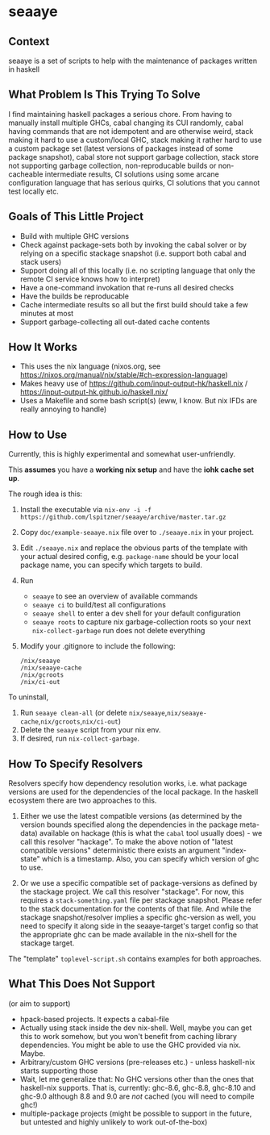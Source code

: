 # seaaye

## Context

seaaye is a set of scripts to help with the maintenance of packages written
in haskell

## What Problem Is This Trying To Solve

I find maintaining haskell packages a serious chore. From having to manually
install multiple GHCs, cabal changing its CUI randomly, cabal having commands
that are not idempotent and are otherwise weird, stack making it hard to use
a custom/local GHC, stack making it rather hard to use a custom package set
(latest versions of packages instead of some package snapshot), cabal store
not support garbage collection, stack store not supporting garbage collection,
non-reproducable builds or non-cacheable intermediate results, CI solutions
using some arcane configuration language that has serious quirks, CI solutions
that you cannot test locally etc.

## Goals of This Little Project

- Build with multiple GHC versions
- Check against package-sets both by invoking the cabal solver or
  by relying on a specific stackage snapshot (i.e. support both cabal and
  stack users)
- Support doing all of this locally (i.e. no scripting language that only the
  remote CI service knows how to interpret)
- Have a one-command invokation that re-runs all desired checks
- Have the builds be reproducable
- Cache intermediate results so all but the first build should take a few
  minutes at most
- Support garbage-collecting all out-dated cache contents

## How It Works

- This uses the nix language (nixos.org, see https://nixos.org/manual/nix/stable/#ch-expression-language)
- Makes heavy use of https://github.com/input-output-hk/haskell.nix / https://input-output-hk.github.io/haskell.nix/
- Uses a Makefile and some bash script(s) (eww, I know. But nix IFDs are really
  annoying to handle)

## How to Use

Currently, this is highly experimental and somewhat user-unfriendly.

This **assumes** you have a **working nix setup** and have the
**iohk cache set up**.

The rough idea is this:

1. Install the executable via `nix-env -i -f https://github.com/lspitzner/seaaye/archive/master.tar.gz`
2. Copy `doc/example-seaaye.nix` file over to `./seaaye.nix` in your project.
3. Edit `./seaaye.nix` and replace the obvious parts of the template with
   your actual desired config, e.g. `package-name` should be your local
   package name, you can specify which targets to build.
4. Run
    - `seaaye` to see an overview of available commands
    - `seaaye ci` to build/test all configurations
    - `seaaye shell` to enter a dev shell for your default configuration
    - `seaaye roots` to capture nix garbage-collection roots so your
      next `nix-collect-garbage` run does not delete everything
5. Modify your .gitignore to include the following:

    ~~~~
    /nix/seaaye
    /nix/seaaye-cache
    /nix/gcroots
    /nix/ci-out
    ~~~~

To uninstall,

1. Run `seaaye clean-all` (or delete `nix/seaaye`,`nix/seaaye-cache`,`nix/gcroots`,`nix/ci-out`)
2. Delete the `seaaye` script from your nix env.
3. If desired, run `nix-collect-garbage`.

## How To Specify Resolvers

Resolvers specify how dependency resolution works, i.e. what package versions
are used for the dependencies of the local package. In the haskell ecosystem
there are two approaches to this.

1) Either we use the latest compatible versions (as determined by the version
   bounds specified along the dependencies in the package meta-data) available
   on hackage (this is what the `cabal` tool usually does) - we call this
   resolver "hackage".
   To make the above notion of "latest compatible versions" deterministic there
   exists an argument "index-state" which is a timestamp.
   Also, you can specify which version of ghc to use.

2) Or we use a specific compatible set of package-versions as defined by the
   stackage project. We call this resolver "stackage". For now, this requires
   a `stack-something.yaml` file per stackage snapshot. Please refer to the
   stack documentation for the contents of that file. And while the stackage
   snapshot/resolver implies a specific ghc-version as well, you need to
   specify it along side in the seaaye-target's target config so that the
   appropriate ghc can be made available in the nix-shell for the stackage
   target.

The "template" `toplevel-script.sh` contains examples for both approaches.

## What This Does Not Support

(or aim to support)

- hpack-based projects. It expects a cabal-file
- Actually using stack inside the dev nix-shell. Well, maybe you can get this
  to work somehow, but you won't benefit from caching library dependencies.
  You might be able to use the GHC provided via nix. Maybe.
- Arbitrary/custom GHC versions (pre-releases etc.) - unless haskell-nix starts
  supporting those
- Wait, let me generalize that: No GHC versions other than the ones that
  haskell-nix supports. That is, currently: ghc-8.6, ghc-8.8, ghc-8.10 and
  ghc-9.0 although 8.8 and 9.0 are _not_ cached (you will need to compile
  ghc!)
- multiple-package projects (might be possible to support in the future, but
  untested and highly unlikely to work out-of-the-box)
